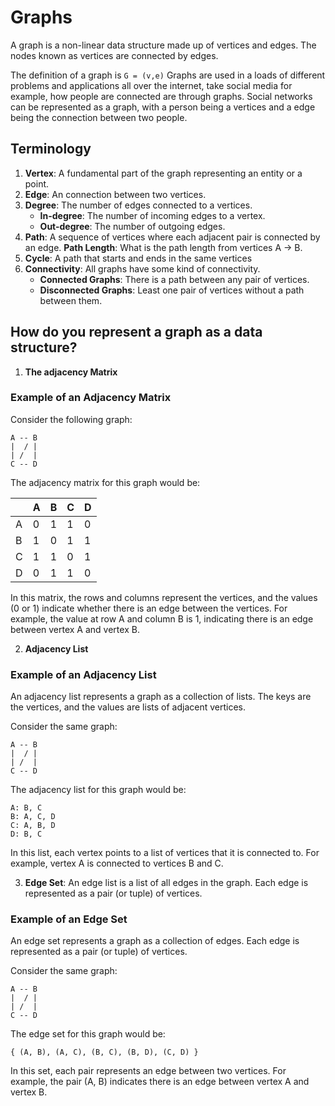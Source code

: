 # Graphs 

A graph is a non-linear data structure made up of vertices and edges. The nodes known as vertices are connected by edges.

The definition of a graph is `G = (v,e)`
Graphs are used in a loads of different problems and applications all over the internet, take social media for example, how people are connected are through graphs. Social networks can be represented as a graph, with a person being a vertices and a edge being the connection between two people. 

## Terminology 

1. **Vertex**: A fundamental part of the graph representing an entity or a point.
2. **Edge**: An connection between two vertices. 
3. **Degree**: The number of edges connected to a vertices. 
    - **In-degree**: The number of incoming edges to a vertex. 
    - **Out-degree**: The number of outgoing edges. 
4. **Path**: A sequence of vertices where each adjacent pair is connected by an edge.
    **Path Length**: What is the path length from vertices A -> B. 
5. **Cycle**: A path that starts and ends in the same vertices 
6. **Connectivity**: All graphs have some kind of connectivity. 
    - **Connected Graphs**: There is a path between any pair of vertices. 
    - **Disconnected Graphs**: Least one pair of vertices without a path between them.

## How do you represent a graph as a data structure?

1. **The adjacency Matrix**

### Example of an Adjacency Matrix

Consider the following graph:

```
A -- B
|  / |
| /  |
C -- D
```

The adjacency matrix for this graph would be:

|   | A | B | C | D |
|---|---|---|---|---|
| A | 0 | 1 | 1 | 0 |
| B | 1 | 0 | 1 | 1 |
| C | 1 | 1 | 0 | 1 |
| D | 0 | 1 | 1 | 0 |

In this matrix, the rows and columns represent the vertices, and the values (0 or 1) indicate whether there is an edge between the vertices. For example, the value at row A and column B is 1, indicating there is an edge between vertex A and vertex B.

2. **Adjacency List**

### Example of an Adjacency List

An adjacency list represents a graph as a collection of lists. The keys are the vertices, and the values are lists of adjacent vertices.

Consider the same graph:

```
A -- B
|  / |
| /  |
C -- D
```

The adjacency list for this graph would be:

```
A: B, C
B: A, C, D
C: A, B, D
D: B, C
```

In this list, each vertex points to a list of vertices that it is connected to. For example, vertex A is connected to vertices B and C.

3. **Edge Set**: An edge list is a list of all edges in the graph. Each edge is represented as a pair (or tuple) of vertices.

### Example of an Edge Set

An edge set represents a graph as a collection of edges. Each edge is represented as a pair (or tuple) of vertices.

Consider the same graph:

```
A -- B
|  / |
| /  |
C -- D
```

The edge set for this graph would be:

```
{ (A, B), (A, C), (B, C), (B, D), (C, D) }
```

In this set, each pair represents an edge between two vertices. For example, the pair (A, B) indicates there is an edge between vertex A and vertex B.

